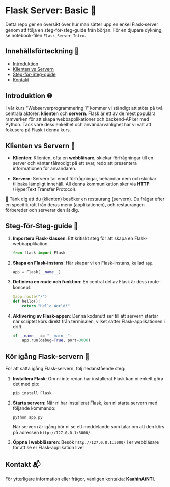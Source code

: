 
# Flask Server: Basic 🚀

Detta repo ger en översikt över hur man sätter upp en enkel Flask-server genom att följa en steg-för-steg-guide från början. För en djupare dykning, se notebook-filen `Flask_Server_Intro`.

## Innehållsförteckning 📖
- [Introduktion](#introduktion)
- [Klienten vs Servern](#klienten-vs-servern)
- [Steg-för-Steg-guide](#steg-för-steg-guide)
- [Kontakt](#kontakt)

## Introduktion 🌐
I vår kurs "Webserverprogrammering 1" kommer vi ständigt att stöta på två centrala aktörer: **klienten** och **servern**. Flask är ett av de mest populära ramverken för att skapa webbapplikationer och backend-API:er med Python. Tack vare dess enkelhet och användarvänlighet har vi valt att fokusera på Flask i denna kurs.

## Klienten vs Servern 🔄
- **Klienten**: Klienten, ofta en **webbläsare**, skickar förfrågningar till en server och väntar tålmodigt på ett svar, redo att presentera informationen för användaren.
  
- **Servern**: Servern tar emot förfrågningar, behandlar dem och skickar tillbaka lämpligt innehåll. All denna kommunikation sker via **HTTP** (HyperText Transfer Protocol).

🍴 Tänk dig att du (klienten) besöker en restaurang (servern). Du frågar efter en specifik rätt från deras meny (applikationen), och restaurangen förbereder och serverar den åt dig.

## Steg-för-Steg-guide 📝
1. **Importera Flask-klassen**: Ett kritiskt steg för att skapa en Flask-webbapplikation.
    ```python
    from flask import Flask
    ```

2. **Skapa en Flask-instans**: Här skapar vi en Flask-instans, kallad `app`.
    ```python
    app = Flask(__name__)
    ```

3. **Definiera en route och funktion**: En central del av Flask är dess route-koncept.
    ```python
    @app.route("/")
    def hello():
        return "Hello World!"
    ```

4. **Aktivering av Flask-appen**:  Denna kodsnutt ser till att servern startar när scriptet körs direkt från terminalen, vilket sätter Flask-applikationen i drift.
    ```python
    if __name__ == "__main__":
        app.run(debug=True, port=3000)
    ```

## Kör igång Flask-servern 🚀

För att sätta igång Flask-servern, följ nedanstående steg:

1. **Installera Flask**: Om ni inte redan har installerat Flask kan ni enkelt göra det med pip:
   ```
   pip install Flask
   ```

2. **Starta servern**: När ni har installerat Flask, kan ni starta servern med följande kommando:
   ```
   python app.py
   ```

   När servern är igång bör ni se ett meddelande som talar om att den körs på adressen `http://127.0.0.1:3000/`.

3. **Öppna i webbläsaren**: Besök `http://127.0.0.1:3000/` i er webbläsare för att se er Flask-applikation live!



## Kontakt 📬
För ytterligare information eller frågor, vänligen kontakta: **KaahinAtNTI**.
